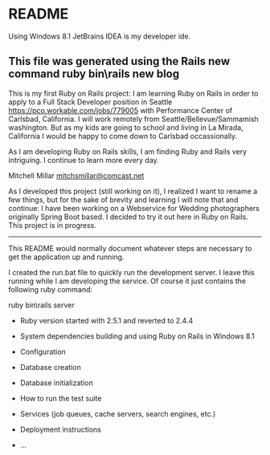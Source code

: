 # README
Using Windows 8.1
JetBrains IDEA is my developer ide.

This file was generated using the Rails new command 
ruby bin\rails new blog  
---------------------------------------------------------------
This is my first Ruby on Rails project:
I am learning Ruby on Rails in order 
to apply to a Full Stack Developer position in Seattle
https://pco.workable.com/jobs/779005
with Performance Center of Carlsbad, California.
I will work remotely from Seattle/Bellevue/Sammamish washington.
But as my kids are going to school and living in La Mirada, California
I would be happy to come down to Carlsbad occassionally.

As I am developing Ruby on Rails skills, 
I am finding Ruby and Rails very intriguing.
I continue to learn more every day.

Mitchell Millar mitchsmillar@comcast.net

As I developed this project (still working on it), 
I realized I want to rename a few things, but for the sake of brevity
and learning I will note that and continue:
I have been working on a Webservice for Wedding photographers originally Spring Boot based.
I decided to try it out here in Ruby on Rails.
This project is in progress.

---------------------------------------------------------------

This README would normally document whatever steps are necessary to get the
application up and running.

I created the run.bat file to quickly run the development server.
I leave this running while I am developing the service.
Of course it just contains the following ruby command:

ruby bin\rails server


* Ruby version  started with 2.5.1 and reverted to 2.4.4
* System dependencies  building and using Ruby on Rails in Windows 8.1

* Configuration
* Database creation
* Database initialization
* How to run the test suite
* Services (job queues, cache servers, search engines, etc.)
* Deployment instructions

* ...
